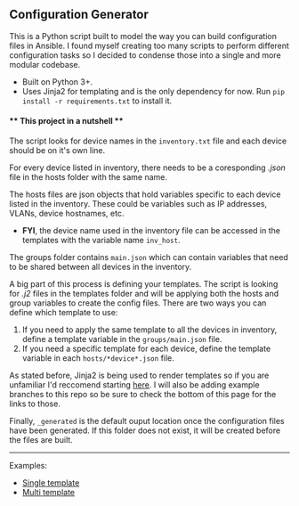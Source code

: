 ## Configuration Generator

This is a Python script built to model the way you can build configuration files in Ansible. I found myself creating too many scripts to perform 
different configuration tasks so I decided to condense those into a single and more modular codebase.

* Built on Python 3+.
* Uses Jinja2 for templating and is the only dependency for now. Run `pip install -r requirements.txt` to install it.


#### ** This project in a nutshell **
The script looks for device names in the `inventory.txt` file and each device should be on it's own line.

For every device listed in inventory, there needs to be a coresponding *.json* file in the hosts folder with the same name. 

The hosts files are json objects that hold variables specific to each device listed in the inventory. These could be variables such as IP addresses, VLANs, device hostnames, etc. 
* **FYI**, the device name used in the inventory file can be accessed in the templates with the variable name `inv_host`.

The groups folder contains `main.json` which can contain variables that need to be shared between all devices in the inventory.

A big part of this process is defining your templates. The script is looking for *.j2* files in the templates folder and will be applying both the hosts and group variables to create the config files. There are two ways you can define which template to use: 
1. If you need to apply the same template to all the devices in inventory, define a template variable in the `groups/main.json` file.
2. If you need a specific template for each device, define the template variable in each `hosts/*device*.json` file.

As stated before, Jinja2 is being used to render templates so if you are unfamiliar I'd reccomend starting [here](http://jinja.pocoo.org/docs/2.10/). I will also be adding example branches to this repo so be sure to check the bottom of this page for the links to those. 

Finally, `_generated` is the default ouput location once the configuration files have been generated. If this folder does not exist, it will be created before the files are built.

---
Examples:
* [Single template](https://github.com/Philip-Owen/config_generator/tree/single-template)
* [Multi template](https://github.com/Philip-Owen/config_generator/tree/multi-template)

